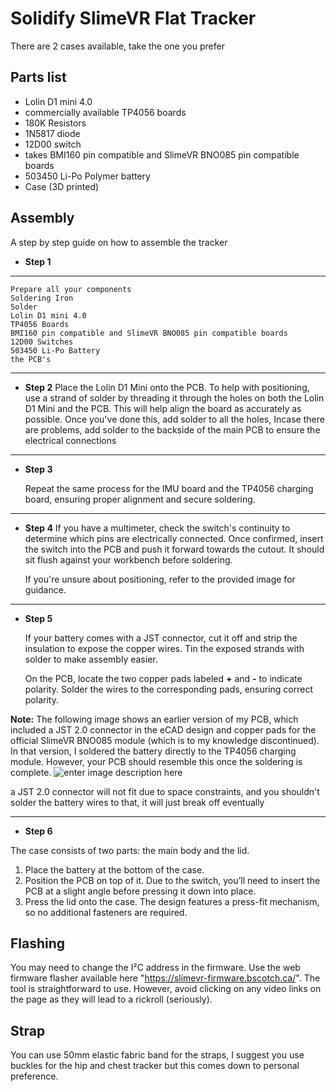 # Solidify SlimeVR  Flat Tracker


There are 2 cases available, take the one you prefer




## Parts list
- Lolin D1 mini 4.0
- commercially available TP4056 boards
- 180K Resistors
- 1N5817 diode
- 12D00 switch
- takes BMI160 pin compatible and SlimeVR BNO085 pin compatible boards
- 503450 Li-Po Polymer battery
- Case (3D printed)


## Assembly
A step by step guide on how to assemble the tracker

* **Step 1**
---------- 
    Prepare all your components
    Soldering Iron
    Solder
    Lolin D1 mini 4.0
    TP4056 Boards
    BMI160 pin compatible and SlimeVR BNO085 pin compatible boards
    12D00 Switches
    503450 Li-Po Battery
    the PCB's
------------
- **Step 2**
Place the Lolin D1 Mini onto the PCB. To help with positioning, use a strand of solder by threading it through the holes on both the Lolin D1 Mini and the PCB. This will help align the board as accurately as possible. Once you've done this, add solder to all the holes, Incase there are problems, add solder to the backside of the main PCB to ensure the electrical connections



---
- **Step 3**

	Repeat the same process for the IMU board and the TP4056 charging board, ensuring proper alignment and secure soldering.
 ---
- **Step 4**
If you have a multimeter, check the switch's continuity to determine which pins are electrically connected. Once confirmed, insert the switch into the PCB and push it forward towards the cutout. It should sit flush against your workbench before soldering.

	If you're unsure about positioning, refer to the provided image for guidance.

 ---
 - **Step 5**

	If your battery comes with a JST connector, cut it off and strip the insulation to expose the
	copper wires. Tin the exposed strands with solder to make assembly easier.

	On the PCB, locate the two copper pads labeled **+** and **-** to indicate polarity. Solder the
	wires to the corresponding pads, ensuring correct polarity.

**Note:** The following image shows an earlier version of my PCB, which included a JST 2.0 connector in the eCAD design and copper pads for the official SlimeVR BNO085 module (which is to my knowledge discontinued). In that version, I soldered the battery directly to the TP4056 charging module. However, your PCB should resemble this once the soldering is complete.
![enter image description here](https://cdn.discordapp.com/attachments/635870829619707905/1348265709331026051/IMG_20250309_130142985_HDR.jpg?ex=67ced5ca&is=67cd844a&hm=3b663daeb26def1367c31b6fa8cca3dd19d9f3f39d1503056956e1ffed2acb0e&)

a JST 2.0 connector will not fit due to space constraints, and you shouldn't solder the battery wires to that, it will just break off eventually

 --- 
- **Step 6** 


The case consists of two parts: the main body and the lid.

1.  Place the battery at the bottom of the case.
2.  Position the PCB on top of it. Due to the switch, you’ll need to insert the PCB at a slight angle before pressing it down into place.
3.  Press the lid onto the case. The design features a press-fit mechanism, so no additional fasteners are required.

  
## Flashing

You may need to change the I²C address in the firmware. Use the web firmware flasher available here "https://slimevr-firmware.bscotch.ca/". The tool is straightforward to use. However, avoid clicking on any video links on the page as they will lead to a rickroll (seriously).


## Strap
You can use 50mm elastic fabric band for the straps, I suggest you use buckles for the hip and chest tracker but this comes down to personal preference.
